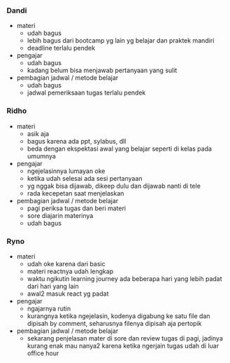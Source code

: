 ### Dandi
- materi
	- udah bagus
	- lebih bagus dari bootcamp yg lain yg belajar dan praktek mandiri
	- deadline terlalu pendek
- pengajar
	- udah bagus
	- kadang belum bisa menjawab pertanyaan yang sulit
- pembagian jadwal / metode belajar
	- udah bagus
	- jadwal pemeriksaan tugas terlalu pendek

### Ridho
- materi
	- asik aja
	- bagus karena ada ppt, sylabus, dll
	- beda dengan ekspektasi awal yang belajar seperti di kelas pada umumnya
- pengajar
	- ngejelasinnya lumayan oke
	- ketika udah selesai ada sesi pertanyaan
	- yg nggak bisa dijawab, dikeep dulu dan dijawab nanti di tele
	- rada kecepetan saat menjelaskan
- pembagian jadwal / metode belajar
	- pagi periksa tugas dan beri materi
	- sore diajarin materinya
	- udah bagus

### Ryno
- materi
	- udah oke karena dari basic
	- materi reactnya udah lengkap
	- waktu ngikutin learning journey ada beberapa hari yang lebih padat dari hari yang lain
	- awal2 masuk react yg padat
- pengajar
	- ngajarnya rutin
	- kurangnya ketika ngejelasin, kodenya digabung ke satu file dan dipisah by comment, seharusnya filenya dipisah aja pertopik
- pembagian jadwal / metode belajar
	- sekarang penjelasan mater di sore dan review tugas di pagi, jadinya kurang enak mau nanya2 karena ketika ngerjain tugas udah di luar office hour  


